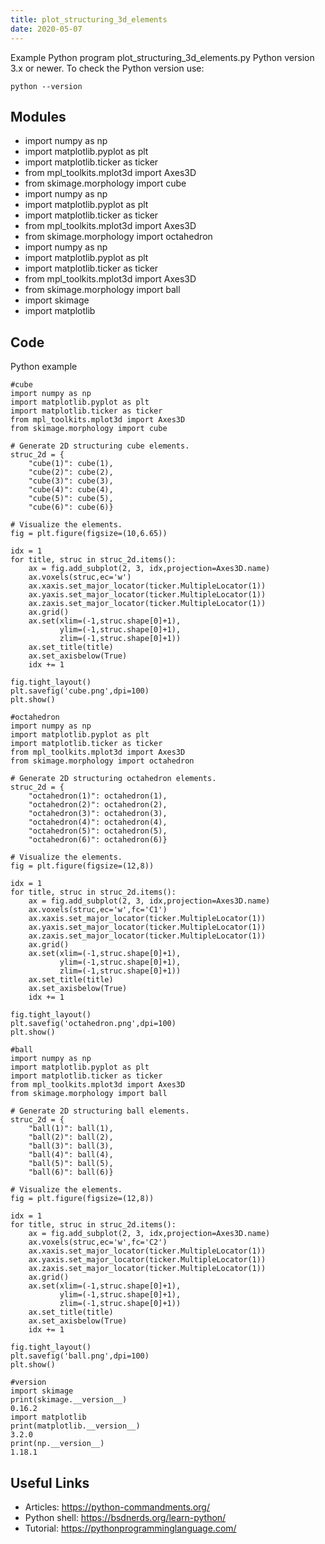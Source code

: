 ```yaml
---
title: plot_structuring_3d_elements
date: 2020-05-07
---
```

Example Python program plot_structuring_3d_elements.py
Python version 3.x or newer.
To check the Python version use:

    python --version

## Modules

* import numpy as np
* import matplotlib.pyplot as plt
* import matplotlib.ticker as ticker
* from mpl_toolkits.mplot3d import Axes3D
* from skimage.morphology import cube
* import numpy as np
* import matplotlib.pyplot as plt
* import matplotlib.ticker as ticker
* from mpl_toolkits.mplot3d import Axes3D
* from skimage.morphology import octahedron
* import numpy as np
* import matplotlib.pyplot as plt
* import matplotlib.ticker as ticker
* from mpl_toolkits.mplot3d import Axes3D
* from skimage.morphology import ball
* import skimage
* import matplotlib

## Code

Python example

    #cube
    import numpy as np
    import matplotlib.pyplot as plt
    import matplotlib.ticker as ticker
    from mpl_toolkits.mplot3d import Axes3D
    from skimage.morphology import cube
    
    # Generate 2D structuring cube elements.
    struc_2d = {
        "cube(1)": cube(1),
        "cube(2)": cube(2),
        "cube(3)": cube(3),
        "cube(4)": cube(4),
        "cube(5)": cube(5),
        "cube(6)": cube(6)}
    
    # Visualize the elements.
    fig = plt.figure(figsize=(10,6.65))
    
    idx = 1
    for title, struc in struc_2d.items():
        ax = fig.add_subplot(2, 3, idx,projection=Axes3D.name)
        ax.voxels(struc,ec='w')
        ax.xaxis.set_major_locator(ticker.MultipleLocator(1))
        ax.yaxis.set_major_locator(ticker.MultipleLocator(1))
        ax.zaxis.set_major_locator(ticker.MultipleLocator(1))
        ax.grid()
        ax.set(xlim=(-1,struc.shape[0]+1),
               ylim=(-1,struc.shape[0]+1),
               zlim=(-1,struc.shape[0]+1))
        ax.set_title(title)
        ax.set_axisbelow(True)
        idx += 1
    
    fig.tight_layout()
    plt.savefig('cube.png',dpi=100)
    plt.show()
    
    #octahedron
    import numpy as np
    import matplotlib.pyplot as plt
    import matplotlib.ticker as ticker
    from mpl_toolkits.mplot3d import Axes3D
    from skimage.morphology import octahedron
    
    # Generate 2D structuring octahedron elements.
    struc_2d = {
        "octahedron(1)": octahedron(1),
        "octahedron(2)": octahedron(2),
        "octahedron(3)": octahedron(3),
        "octahedron(4)": octahedron(4),
        "octahedron(5)": octahedron(5),
        "octahedron(6)": octahedron(6)}
    
    # Visualize the elements.
    fig = plt.figure(figsize=(12,8))
    
    idx = 1
    for title, struc in struc_2d.items():
        ax = fig.add_subplot(2, 3, idx,projection=Axes3D.name)
        ax.voxels(struc,ec='w',fc='C1')
        ax.xaxis.set_major_locator(ticker.MultipleLocator(1))
        ax.yaxis.set_major_locator(ticker.MultipleLocator(1))
        ax.zaxis.set_major_locator(ticker.MultipleLocator(1))
        ax.grid()
        ax.set(xlim=(-1,struc.shape[0]+1),
               ylim=(-1,struc.shape[0]+1),
               zlim=(-1,struc.shape[0]+1))
        ax.set_title(title)
        ax.set_axisbelow(True)
        idx += 1
    
    fig.tight_layout()
    plt.savefig('octahedron.png',dpi=100)
    plt.show()
    
    #ball
    import numpy as np
    import matplotlib.pyplot as plt
    import matplotlib.ticker as ticker
    from mpl_toolkits.mplot3d import Axes3D
    from skimage.morphology import ball
    
    # Generate 2D structuring ball elements.
    struc_2d = {
        "ball(1)": ball(1),
        "ball(2)": ball(2),
        "ball(3)": ball(3),
        "ball(4)": ball(4),
        "ball(5)": ball(5),
        "ball(6)": ball(6)}
    
    # Visualize the elements.
    fig = plt.figure(figsize=(12,8))
    
    idx = 1
    for title, struc in struc_2d.items():
        ax = fig.add_subplot(2, 3, idx,projection=Axes3D.name)
        ax.voxels(struc,ec='w',fc='C2')
        ax.xaxis.set_major_locator(ticker.MultipleLocator(1))
        ax.yaxis.set_major_locator(ticker.MultipleLocator(1))
        ax.zaxis.set_major_locator(ticker.MultipleLocator(1))
        ax.grid()
        ax.set(xlim=(-1,struc.shape[0]+1),
               ylim=(-1,struc.shape[0]+1),
               zlim=(-1,struc.shape[0]+1))
        ax.set_title(title)
        ax.set_axisbelow(True)
        idx += 1
    
    fig.tight_layout()
    plt.savefig('ball.png',dpi=100)
    plt.show()
    
    #version
    import skimage
    print(skimage.__version__)
    0.16.2
    import matplotlib
    print(matplotlib.__version__)
    3.2.0
    print(np.__version__)
    1.18.1
     

## Useful Links

- Articles: https://python-commandments.org/
- Python shell: https://bsdnerds.org/learn-python/
- Tutorial: https://pythonprogramminglanguage.com/
